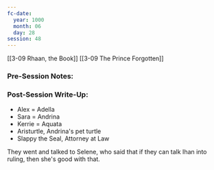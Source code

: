 ```yaml
---
fc-date:
  year: 1000
  month: 06
  day: 28
session: 48
---
```

[[3-09  Rhaan, the Book]] [[3-09  The Prince Forgotten]]

### Pre-Session Notes:


### Post-Session Write-Up:

* Alex = Adella
* Sara = Andrina
* Kerrie = Aquata
* Aristurtle, Andrina's pet turtle
* Slappy the Seal, Attorney at Law

They went and talked to Selene, who said that if they can talk Ihan into ruling, then she's good with that.
